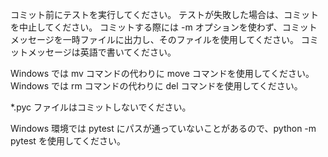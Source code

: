 コミット前にテストを実行してください。
テストが失敗した場合は、コミットを中止してください。
コミットする際には -m オプションを使わず、コミットメッセージを一時ファイルに出力し、そのファイルを使用してください。
コミットメッセージは英語で書いてください。

Windows では mv コマンドの代わりに move コマンドを使用してください。
Windows では rm コマンドの代わりに del コマンドを使用してください。

*.pyc ファイルはコミットしないでください。

Windows 環境では pytest にパスが通っていないことがあるので、python -m pytest を使用してください。
